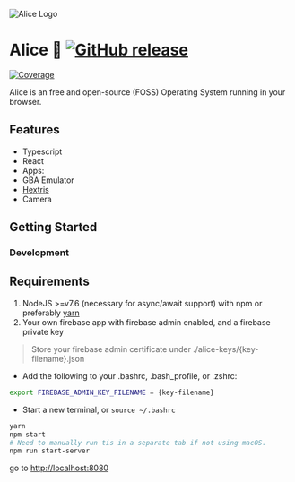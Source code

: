 ![Alice Logo](https://raw.githubusercontent.com/aliceservices/alice/master/src/components/Logo/logo.png)
# <span>Alice 👩</span> [![GitHub release](https://img.shields.io/github/release/aghoneim92/alice.svg)]()

[![Coverage](https://coveralls.io/repos/github/aghoneim92/os.js/badge.svg?branch=master)](https://coveralls.io/github/aghoneim92/os.js?branch=master)

Alice is an free and open-source (FOSS) Operating System running in your browser.

## Features
- Typescript
- React
- Apps:
- GBA Emulator
- [Hextris](https://github.com/Hextris/hextris)
- Camera

## Getting Started

### Development
## Requirements

1. NodeJS >=v7.6 (necessary for async/await support) with npm or preferably [yarn](https://yarnpkg.com/en/docs/install)
2. Your own firebase app with firebase admin enabled, and a firebase private key
> Store your firebase admin certificate under ./alice-keys/{key-filename}.json
* Add the following to your .bashrc, .bash_profile, or .zshrc:

```bash
export FIREBASE_ADMIN_KEY_FILENAME = {key-filename}
```

* Start a new terminal, or `source ~/.bashrc`

```bash
yarn
npm start
# Need to manually run tis in a separate tab if not using macOS.
npm run start-server
```

go to [http://localhost:8080](http://localhost:8080)
